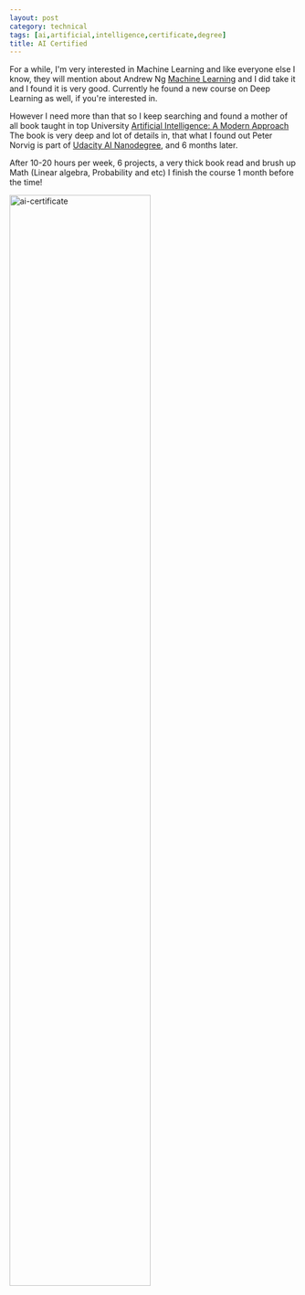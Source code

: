 ```yaml
---
layout: post
category: technical
tags: [ai,artificial,intelligence,certificate,degree]
title: AI Certified
---
```


 For a while, I'm very interested in Machine Learning and like everyone else I know, they will mention about Andrew Ng [Machine Learning](https://www.coursera.org/learn/machine-learning) and I did take it and I found it is very good. Currently he found a new course on Deep Learning as well, if you're interested in.

However I need more than that so I keep searching and found a mother of all book taught in top University [Artificial Intelligence: A Modern Approach](https://www.amazon.com/Artificial-Intelligence-Modern-Approach-3rd/dp/0136042597) The book is very deep and lot of details in, that what I found out Peter Norvig is part of [Udacity AI Nanodegree](https://www.udacity.com/ai), and 6 months later.

After 10-20 hours per week, 6 projects, a very thick book read and brush up Math (Linear algebra, Probability and etc) I finish the course 1 month before the time! 

<a target="_blank" href="https://printer.udacity.com/certificate/nd889">
<img class="center-block img-responsive" src="https://user-images.githubusercontent.com/1860126/31670407-215c68a6-b31d-11e7-8845-1f8389bc6b4f.png" width="70%" alt="ai-certificate"></a>